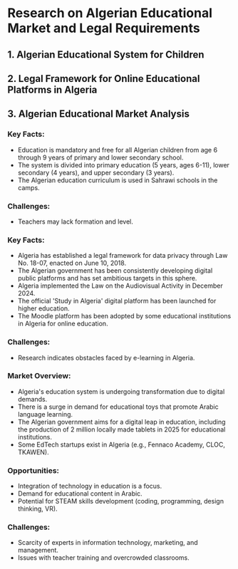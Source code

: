 # Research on Algerian Educational Market and Legal Requirements

## 1. Algerian Educational System for Children

## 2. Legal Framework for Online Educational Platforms in Algeria

## 3. Algerian Educational Market Analysis



### Key Facts:
- Education is mandatory and free for all Algerian children from age 6 through 9 years of primary and lower secondary school.
- The system is divided into primary education (5 years, ages 6-11), lower secondary (4 years), and upper secondary (3 years).
- The Algerian education curriculum is used in Sahrawi schools in the camps.

### Challenges:
- Teachers may lack formation and level.



### Key Facts:
- Algeria has established a legal framework for data privacy through Law No. 18-07, enacted on June 10, 2018.
- The Algerian government has been consistently developing digital public platforms and has set ambitious targets in this sphere.
- Algeria implemented the Law on the Audiovisual Activity in December 2024.
- The official 'Study in Algeria' digital platform has been launched for higher education.
- The Moodle platform has been adopted by some educational institutions in Algeria for online education.

### Challenges:
- Research indicates obstacles faced by e-learning in Algeria.



### Market Overview:
- Algeria's education system is undergoing transformation due to digital demands.
- There is a surge in demand for educational toys that promote Arabic language learning.
- The Algerian government aims for a digital leap in education, including the production of 2 million locally made tablets in 2025 for educational institutions.
- Some EdTech startups exist in Algeria (e.g., Fennaco Academy, CLOC, TKAWEN).

### Opportunities:
- Integration of technology in education is a focus.
- Demand for educational content in Arabic.
- Potential for STEAM skills development (coding, programming, design thinking, VR).

### Challenges:
- Scarcity of experts in information technology, marketing, and management.
- Issues with teacher training and overcrowded classrooms.


